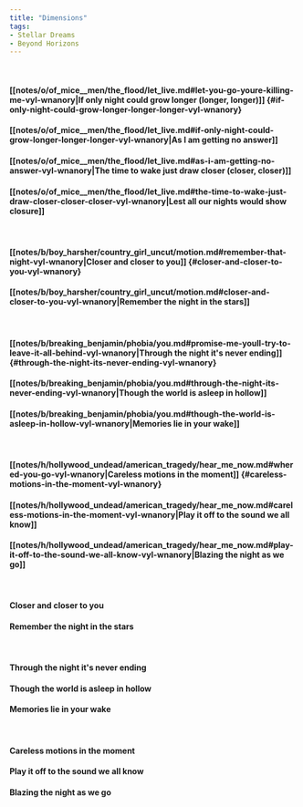 ```yaml
---
title: "Dimensions"
tags:
- Stellar Dreams
- Beyond Horizons
---
```

&nbsp;
#### [[notes/o/of_mice__men/the_flood/let_live.md#let-you-go-youre-killing-me-vyl-wnanory|If only night could grow longer (longer, longer)]] {#if-only-night-could-grow-longer-longer-longer-vyl-wnanory}
#### [[notes/o/of_mice__men/the_flood/let_live.md#if-only-night-could-grow-longer-longer-longer-vyl-wnanory|As I am getting no answer]]
#### [[notes/o/of_mice__men/the_flood/let_live.md#as-i-am-getting-no-answer-vyl-wnanory|The time to wake just draw closer (closer, closer)]]
#### [[notes/o/of_mice__men/the_flood/let_live.md#the-time-to-wake-just-draw-closer-closer-closer-vyl-wnanory|Lest all our nights would show closure]]
&nbsp;
#### [[notes/b/boy_harsher/country_girl_uncut/motion.md#remember-that-night-vyl-wnanory|Closer and closer to you]] {#closer-and-closer-to-you-vyl-wnanory}
#### [[notes/b/boy_harsher/country_girl_uncut/motion.md#closer-and-closer-to-you-vyl-wnanory|Remember the night in the stars]]
&nbsp;
#### [[notes/b/breaking_benjamin/phobia/you.md#promise-me-youll-try-to-leave-it-all-behind-vyl-wnanory|Through the night it's never ending]] {#through-the-night-its-never-ending-vyl-wnanory}
#### [[notes/b/breaking_benjamin/phobia/you.md#through-the-night-its-never-ending-vyl-wnanory|Though the world is asleep in hollow]]
#### [[notes/b/breaking_benjamin/phobia/you.md#though-the-world-is-asleep-in-hollow-vyl-wnanory|Memories lie in your wake]]
&nbsp;
#### [[notes/h/hollywood_undead/american_tragedy/hear_me_now.md#whered-you-go-vyl-wnanory|Careless motions in the moment]] {#careless-motions-in-the-moment-vyl-wnanory}
#### [[notes/h/hollywood_undead/american_tragedy/hear_me_now.md#careless-motions-in-the-moment-vyl-wnanory|Play it off to the sound we all know]]
#### [[notes/h/hollywood_undead/american_tragedy/hear_me_now.md#play-it-off-to-the-sound-we-all-know-vyl-wnanory|Blazing the night as we go]]
&nbsp;
#### Closer and closer to you
#### Remember the night in the stars
&nbsp;
#### Through the night it's never ending
#### Though the world is asleep in hollow
#### Memories lie in your wake
&nbsp;
#### Careless motions in the moment
#### Play it off to the sound we all know
#### Blazing the night as we go
